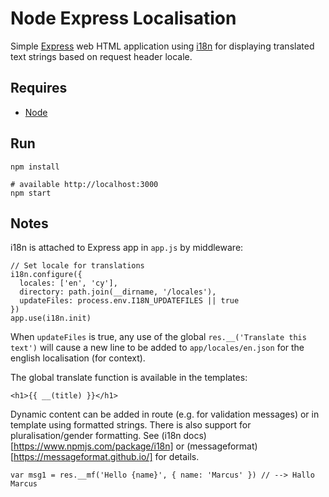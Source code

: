 # Node Express Localisation

Simple [Express](https://expressjs.com/) web HTML application using [i18n](https://www.npmjs.com/package/i18n) for displaying translated text strings based on request header locale.

## Requires

* [Node](https://nodejs.org/en/)

## Run

```
npm install

# available http://localhost:3000
npm start
```

## Notes

i18n is attached to Express app in `app.js` by middleware:

```
// Set locale for translations
i18n.configure({
  locales: ['en', 'cy'],
  directory: path.join(__dirname, '/locales'),
  updateFiles: process.env.I18N_UPDATEFILES || true
})
app.use(i18n.init)
```

When `updateFiles` is true, any use of the global `res.__('Translate this text')` will cause a new line to be added to `app/locales/en.json` for the english localisation (for context).

The global translate function is available in the templates:

```
<h1>{{ __(title) }}</h1>
```

Dynamic content can be added in route (e.g. for validation messages) or in template using formatted strings. There is also support for pluralisation/gender formatting. See (i18n docs)[https://www.npmjs.com/package/i18n] or (messageformat)[https://messageformat.github.io/] for details.

```
var msg1 = res.__mf('Hello {name}', { name: 'Marcus' }) // --> Hallo Marcus
```